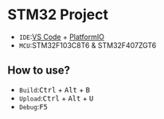 # STM32 Project

- `IDE`:[VS Code](https://code.visualstudio.com/) + [PlatformIO](https://platformio.org/)
- `MCU`:STM32F103C8T6 & STM32F407ZGT6

## How to use?

- `Build`:<kbd>Ctrl</kbd> + <kbd>Alt</kbd> + <kbd>B</kbd>
- `Upload`:<kbd>Ctrl</kbd> + <kbd>Alt</kbd> + <kbd>U</kbd>
- `Debug`:<kbd>F5</kbd>
